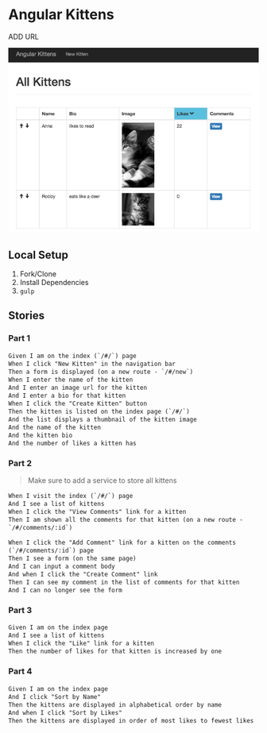 # Angular Kittens

ADD URL

![angular kittens](angular-kittens.png)

## Local Setup

1. Fork/Clone
1. Install Dependencies
1. `gulp`

## Stories

### Part 1

```
Given I am on the index (`/#/`) page
When I click "New Kitten" in the navigation bar
Then a form is displayed (on a new route - `/#/new`)
When I enter the name of the kitten
And I enter an image url for the kitten
And I enter a bio for that kitten
When I click the "Create Kitten" button
Then the kitten is listed on the index page (`/#/`)
And the list displays a thumbnail of the kitten image
And the name of the kitten
And the kitten bio
And the number of likes a kitten has
```

### Part 2

> Make sure to add a service to store all kittens

```
When I visit the index (`/#/`) page
And I see a list of kittens
When I click the "View Comments" link for a kitten
Then I am shown all the comments for that kitten (on a new route - `/#/comments/:id`)
```

```
When I click the "Add Comment" link for a kitten on the comments (`/#/comments/:id`) page
Then I see a form (on the same page)
And I can input a comment body  
And when I click the "Create Comment" link
Then I can see my comment in the list of comments for that kitten
And I can no longer see the form
```

### Part 3

```
Given I am on the index page
And I see a list of kittens
When I click the "Like" link for a kitten
Then the number of likes for that kitten is increased by one
```

### Part 4

```
Given I am on the index page
And I click "Sort by Name"
Then the kittens are displayed in alphabetical order by name
And when I click "Sort by Likes"
Then the kittens are displayed in order of most likes to fewest likes
```
